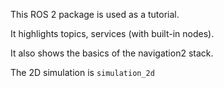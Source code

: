 This ROS 2 package is used as a tutorial. 

It highlights topics, services (with built-in nodes).

It also shows the basics of the navigation2 stack.

The 2D simulation is `simulation_2d`
